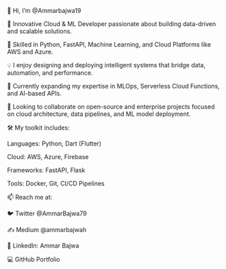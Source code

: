 👋 Hi, I’m @Ammarbajwa19

🚀 Innovative Cloud & ML Developer passionate about building data-driven and scalable solutions.

🧠 Skilled in Python, FastAPI, Machine Learning, and Cloud Platforms like AWS and Azure.

💡 I enjoy designing and deploying intelligent systems that bridge data, automation, and performance.

🌱 Currently expanding my expertise in MLOps, Serverless Cloud Functions, and AI-based APIs.

💞 Looking to collaborate on open-source and enterprise projects focused on cloud architecture, data pipelines, and ML model deployment.

🛠 My toolkit includes:

Languages: Python, Dart (Flutter)

Cloud: AWS, Azure, Firebase

Frameworks: FastAPI, Flask

Tools: Docker, Git, CI/CD Pipelines

📫 Reach me at:

🐦 Twitter @AmmarBajwa79

✍ Medium @ammarbajwah

💼 LinkedIn: Ammar Bajwa

💻 GitHub Portfolio
